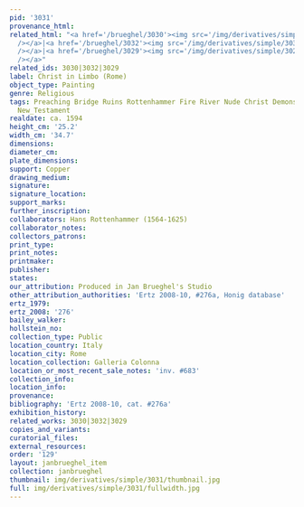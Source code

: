 ```yaml
---
pid: '3031'
provenance_html:
related_html: "<a href='/brueghel/3030'><img src='/img/derivatives/simple/3030/thumbnail.jpg'
  /></a>|<a href='/brueghel/3032'><img src='/img/derivatives/simple/3032/thumbnail.jpg'
  /></a>|<a href='/brueghel/3029'><img src='/img/derivatives/simple/3029/thumbnail.jpg'
  /></a>"
related_ids: 3030|3032|3029
label: Christ in Limbo (Rome)
object_type: Painting
genre: Religious
tags: Preaching Bridge Ruins Rottenhammer Fire River Nude Christ Demons Hell/Underworld
  New_Testament
realdate: ca. 1594
height_cm: '25.2'
width_cm: '34.7'
dimensions:
diameter_cm:
plate_dimensions:
support: Copper
drawing_medium:
signature:
signature_location:
support_marks:
further_inscription:
collaborators: Hans Rottenhammer (1564-1625)
collaborator_notes:
collectors_patrons:
print_type:
print_notes:
printmaker:
publisher:
states:
our_attribution: Produced in Jan Brueghel's Studio
other_attribution_authorities: 'Ertz 2008-10, #276a, Honig database'
ertz_1979:
ertz_2008: '276'
bailey_walker:
hollstein_no:
collection_type: Public
location_country: Italy
location_city: Rome
location_collection: Galleria Colonna
location_or_most_recent_sale_notes: 'inv. #683'
collection_info:
location_info:
provenance:
bibliography: 'Ertz 2008-10, cat. #276a'
exhibition_history:
related_works: 3030|3032|3029
copies_and_variants:
curatorial_files:
external_resources:
order: '129'
layout: janbrueghel_item
collection: janbrueghel
thumbnail: img/derivatives/simple/3031/thumbnail.jpg
full: img/derivatives/simple/3031/fullwidth.jpg
---
```

